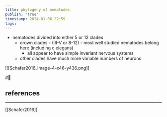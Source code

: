 ```yaml
---
title: phylogeny of nematodes
publish: "true"
timestamp: 2024-01-06 22:59
tags:
---
```

- nematodes divided into either 5 or 12 clades
	- crown clades - (III-V or 8-12) - most well studied nematodes belong here (including c elegans)
		- all appear to have simple invariant nervous systems
	- other clades have much more variable numbers of neurons

![[Schafer2016_image-4-x46-y436.png]]


#🥚 
## references
---
[[Schafer2016]]